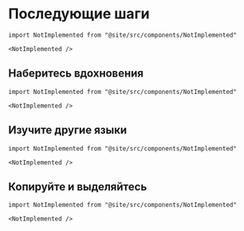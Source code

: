 # Последующие шаги

```mdx-code-block
import NotImplemented from "@site/src/components/NotImplemented"

<NotImplemented />
```

## Наберитесь вдохновения

```mdx-code-block
import NotImplemented from "@site/src/components/NotImplemented"

<NotImplemented />
```

## Изучите другие языки

```mdx-code-block
import NotImplemented from "@site/src/components/NotImplemented"

<NotImplemented />
```

## Копируйте и выделяйтесь

```mdx-code-block
import NotImplemented from "@site/src/components/NotImplemented"

<NotImplemented />
```
